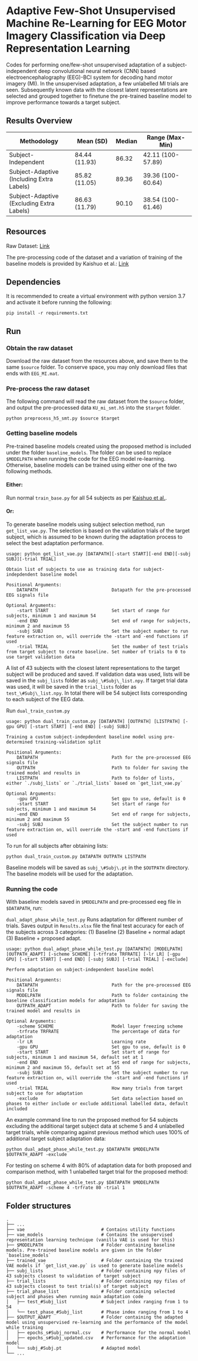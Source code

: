 # Adaptive Few-Shot Unsupervised Machine Re-Learning for EEG Motor Imagery Classification via Deep Representation Learning

Codes for performing one/few-shot unsupervised adaptation of a subject-independent deep convolutional neural network (CNN) based electroencephalography (EEG)-BCI system for decoding hand motor imagery (MI). In the unsupervised adaptation, a few unlabelled MI trials are seen. Subsequently known data with the closest latent representations are selected and grouped together to finetune the pre-trained baseline model to improve performance towards a target subject.

## Results Overview

| Methodology | Mean (SD) | Median | Range (Max-Min) |
|-|-|-|-|
| Subject-Independent | 84.44 (11.93) | 86.32 | 42.11 (100-57.89) |
| Subject-Adaptive<br>(Including Extra Labels) | 85.82 (11.05) | 89.36 | 39.36 (100-60.64) |
| Subject-Adaptive<br>(Excluding Extra Labels) | 86.63 (11.79) | 90.10 | 38.54 (100-61.46) |

## Resources
Raw Dataset: [Link](http://gigadb.org/dataset/100542)

The pre-processing code of the dataset and a variation of training of the baseline models is provided by Kaishuo et al.: [Link](https://github.com/zhangks98/eeg-adapt)

## Dependencies

It is recommended to create a virtual environment with python version 3.7 and activate it before running the following:

```
pip install -r requirements.txt
```

## Run

### Obtain the raw dataset

Download the raw dataset from the resources above, and save them to the same `$source` folder. To conserve space, you may only download files that ends with `EEG_MI.mat`.

### Pre-process the raw dataset

The following command will read the raw dataset from the `$source` folder, and output the pre-processed data `KU_mi_smt.h5` into the `$target` folder.

```
python preprocess_h5_smt.py $source $target
```

### Getting baseline models

Pre-trained baseline models created using the proposed method is included under the folder `baseline_models`. The folder can be used to replace `$MODELPATH` when running the code for the EEG model re-learning. Otherwise, baseline models can be trained using either one of the two following methods.

#### Either:
Run normal `train_base.py` for all 54 subjects as per [Kaishuo et al.](https://github.com/zhangks98/eeg-adapt).

#### Or:
To generate baseline models using subject selection method, run `get_list_vae.py`. The selection is based on the validation trials of the target subject, which is assumed to be known during the adaptation process to select the best adaptation performance.
```
usage: python get_list_vae.py [DATAPATH][-start START][-end END][-subj SUBJ][-trial TRIAL]

Obtain list of subjects to use as training data for subject-indepdendent baseline model

Positional Arguments:
    DATAPATH                            Datapath for the pre-processed EEG signals file

Optional Arguments:
    -start START                        Set start of range for subjects, minimum 1 and maximum 54
    -end END                            Set end of range for subjects, minimum 2 and maximum 55
    -subj SUBJ                          Set the subject number to run feature extraction on, will override the -start and -end functions if used
    -trial TRIAL                        Set the number of test trials from target subject to create baseline. Set number of trials to 0 to use target validation data
```
A list of 43 subjects with the closest latent representations to the target subject will be produced and saved. If validation data was used, lists will be saved in the `subj_lists` folder as `subj_\#Subj\_list.npy`. If target trial data was used, it will be saved in the `trial_lists` folder as `test_\#Subj\_list.npy`. In total there will be 54 subject lists corresponding to each subject of the EEG data.

Run `dual_train_custom.py`
```
usage: python dual_train_custom.py [DATAPATH] [OUTPATH] [LISTPATH] [-gpu GPU] [-start START] [-end END] [-subj SUBJ]

Training a custom subject-indepdendent baseline model using pre-determined training-validation split

Positional Arguments:
    DATAPATH                            Path for the pre-processed EEG signals file
    OUTPATH                             Path to folder for saving the trained model and results in
    LISTPATH                            Path to folder of lists, either `./subj_lists` or `./trial_lists` based on `get_list_vae.py`

Optional Arguments:
    -gpu GPU                            Set gpu to use, default is 0
    -start START                        Set start of range for subjects, minimum 1 and maximum 54
    -end END                            Set end of range for subjects, minimum 2 and maximum 55
    -subj SUBJ                          Set the subject number to run feature extraction on, will override the -start and -end functions if used
```

To run for all subjects after obtaining lists:
```
python dual_train_custom.py DATAPATH OUTPATH LISTPATH
```

Baseline models will be saved as `subj_\#Subj\.pt` in the `$OUTPATH` directory. The baseline models will be used for the adaptation.

### Running the code
With baseline models saved in `$MODELPATH` and pre-processed eeg file in `$DATAPATH`, run:

`dual_adapt_phase_while_test.py`
Runs adaptation for different number of trials. Saves output in `Results.xlsx` file the final test accuracy for each of the subjects across 3 categories: (1) Baseline (2) Baseline + normal adapt (3) Baseline + proposed adapt.

```
usage: python dual_adapt_phase_while_test.py [DATAPATH] [MODELPATH] [OUTPATH_ADAPT] [-scheme SCHEME] [-trfrate TRFRATE] [-lr LR] [-gpu GPU] [-start START] [-end END] [-subj SUBJ] [-trial TRIAL] [-exclude]

Perform adaptation on subject-independent baseline model 

Positional Arguments:
    DATAPATH                            Path for the pre-processed EEG signals file
    MODELPATH                           Path to folder containing the baseline classification models for adaptation
    OUTPATH_ADAPT                       Path to folder for saving the trained model and results in

Optional Arguments:
    -scheme SCHEME                      Model layer freezing scheme
    -trfrate TRFRATE                    The percentage of data for adaptation
    -lr LR                              Learning rate
    -gpu GPU                            Set gpu to use, default is 0
    -start START                        Set start of range for subjects, minimum 1 and maximum 54, default set at 1
    -end END                            Set end of range for subjects, minimum 2 and maximum 55, default set at 55
    -subj SUBJ                          Set the subject number to run feature extraction on, will override the -start and -end functions if used
    -trial TRIAL                        How many trials from target subject to use for adaptation
    -exclude                            Set data selection based on phases to either include or exclude additional labelled data, default included
```

An example command line to run the proposed method for 54 subjects excluding the additional target subject data at scheme 5 and 4 unlabelled target trials, while comparing against previous method which uses 100% of additional target subject adaptation data:
```
python dual_adapt_phase_while_test.py $DATAPATH $MODELPATH $OUTPATH_ADAPT -exclude
```

For testing on scheme 4 with 80% of adaptation data for both proposed and comparison method, with 1 unlabelled target trial for the proposed method:
``` 
python dual_adapt_phase_while_test.py $DATAPATH $MODELPATH $OUTPATH_ADAPT -scheme 4 -trfrate 80 -trial 1
```

## Folder structures
    .
    ├── ...
    ├── vae                             # Contains utility functions
    ├── vae_models                      # Contains the unsupervised representation learning technique (vanilla VAE is used for this)
    ├── $MODELPATH                      # Folder containing baseline models. Pre-trained baseline models are given in the folder `baseline_models`
    ├── trained_vae                     # Folder containing the trained VAE models if `get_list_vae.py` is used to generate baseline models
    ├── subj_lists                      # Folder containing npy files of 43 subjects closest to validation of target subject
    ├── trial_lists                     # Folder containing npy files of 43 subjects closest to test trial(s) of target subject
    ├── trial_phase_list                # Folder containing selected subject and phases when running main adaptation code
    │   ├── test_#Subj_list             # Subject index ranging from 1 to 54
    │   └── test_phase_#Subj_list       # Phase index ranging from 1 to 4
    ├── $OUTPUT_ADAPT                   # Folder containing the adapted model using unsupervised re-learning and the performance of the model while training
    │   ├── epochs_s#Subj_normal.csv    # Performance for the normal model
    │   ├── epochs_s#Subj_updated.csv   # Performance for the adaptation model
    │   └── subj_#Subj.pt               # Adapted model
    └── ...
